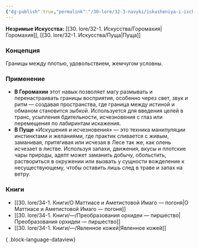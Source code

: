 ```yaml
---
{"dg-publish":true,"permalink":"/30-lore/32-3-navyki/iskusheniya-i-ischeznoveniya/","tags":["незримое/навык"]}
---
```


**Незримые Искусства:** [[30. lore/32-1. Искусства/Горомахия\|Горомахия]], [[30. lore/32-1. Искусства/Пуща\|Пуща]]
### Концепция
Границы между плотью, удовольствием, жемчугом условны.
### Применение
- **В Горомахии** этот навык позволяет магу размывать и перенастраивать границы восприятия, особенно через свет, звук и ритм — создавая пространства, где граница между истиной и обманом становится зыбкой. Используется для введения целей в транс, усыпления бдительности, исчезновения с глаз или перемещения по лабиринтам искажения.
- **В Пуще** «Искушения и исчезновения» — это техника манипуляции инстинктами и желаниями, где практик сливается с живым, заманивая, притягивая или исчезая в Лесе так же, как олень исчезает в листве. Используя запахи, движения, вкусы и плотские чары природы, адепт может заманить добычу, обольстить, раствориться в окружении или вызвать у сущности вожделение к несуществующему, чтобы оставить лишь след в траве и запах на ветру.
### Книги
- [[30. lore/34-1. Книги/О Маттиасе и Аметистовой Имаго — погоня\|О Маттиасе и Аметистовой Имаго — погоня]]
- [[30. lore/34-1. Книги/—/Преобразования орхидеи — пиршество\|Преобразования орхидеи — пиршество]]
- [[30. lore/34-1. Книги/—/Явленное кожей\|Явленное кожей]]

{ .block-language-dataview}
